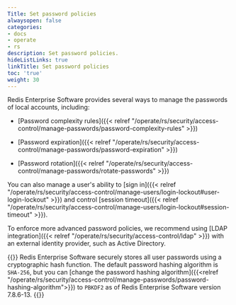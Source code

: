 ```yaml
---
Title: Set password policies
alwaysopen: false
categories:
- docs
- operate
- rs
description: Set password policies.
hideListLinks: true
linkTitle: Set password policies
toc: 'true'
weight: 30
---
```


Redis Enterprise Software provides several ways to manage the passwords of local accounts, including:

- [Password complexity rules]({{< relref "/operate/rs/security/access-control/manage-passwords/password-complexity-rules" >}})

- [Password expiration]({{< relref "/operate/rs/security/access-control/manage-passwords/password-expiration" >}})

- [Password rotation]({{< relref "/operate/rs/security/access-control/manage-passwords/rotate-passwords" >}})

You can also manage a user's ability to [sign in]({{< relref "/operate/rs/security/access-control/manage-users/login-lockout#user-login-lockout" >}}) and control [session timeout]({{< relref "/operate/rs/security/access-control/manage-users/login-lockout#session-timeout" >}}).

To enforce more advanced password policies, we recommend using [LDAP integration]({{< relref "/operate/rs/security/access-control/ldap" >}}) with an external identity provider, such as Active Directory.

{{<note>}}
Redis Enterprise Software securely stores all user passwords using a cryptographic hash function. The default password hashing algorithm is `SHA-256`, but you can [change the password hashing algorithm]({{<relref "/operate/rs/security/access-control/manage-passwords/password-hashing-algorithm">}}) to `PBKDF2` as of Redis Enterprise Software version 7.8.6-13.
{{</note>}}
